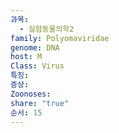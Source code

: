 ```yaml
---
과목:
  - 실험동물의학2
family: Polyomaviridae
genome: DNA
host: M
Class: Virus
특징: 
증상: 
Zoonoses: 
share: "true"
순서: 15
---
```


